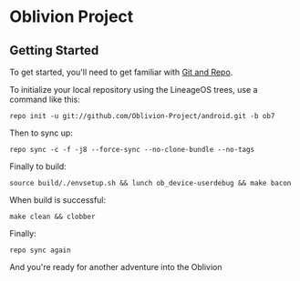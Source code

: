 Oblivion Project
================

Getting Started
---------------

To get started, you'll need to get
familiar with [Git and Repo](http://source.android.com/source/using-repo.html).

To initialize your local repository using the LineageOS trees, use a command like this:

    repo init -u git://github.com/Oblivion-Project/android.git -b ob7

Then to sync up:

    repo sync -c -f -j8 --force-sync --no-clone-bundle --no-tags

Finally to build:

    source build/./envsetup.sh && lunch ob_device-userdebug && make bacon

When build is successful:
  
    make clean && clobber
 
Finally: 

    repo sync again 

And you're ready for another adventure into the Oblivion
 
